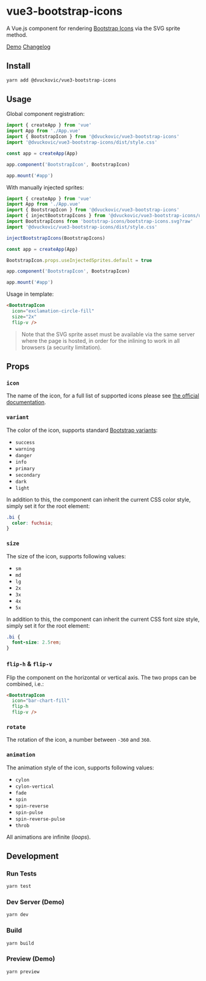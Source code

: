 # vue3-bootstrap-icons

A Vue.js component for rendering [Bootstrap Icons](https://icons.getbootstrap.com/) via the SVG sprite method.

[Demo] [Changelog]

## Install

```sh
yarn add @dvuckovic/vue3-bootstrap-icons
```

## Usage

Global component registration:

```ts
import { createApp } from 'vue'
import App from './App.vue'
import { BootstrapIcon } from '@dvuckovic/vue3-bootstrap-icons'
import '@dvuckovic/vue3-bootstrap-icons/dist/style.css'

const app = createApp(App)

app.component('BootstrapIcon', BootstrapIcon)

app.mount('#app')
```

With manually injected sprites:

```ts
import { createApp } from 'vue'
import App from './App.vue'
import { BootstrapIcon } from '@dvuckovic/vue3-bootstrap-icons'
import { injectBootstrapIcons } from '@dvuckovic/vue3-bootstrap-icons/utils'
import BootstrapIcons from 'bootstrap-icons/bootstrap-icons.svg?raw'
import '@dvuckovic/vue3-bootstrap-icons/dist/style.css'

injectBootstrapIcons(BootstrapIcons)

const app = createApp(App)

BootstrapIcon.props.useInjectedSprites.default = true

app.component('BootstrapIcon', BootstrapIcon)

app.mount('#app')
```

Usage in template:

```html
<BootstrapIcon
  icon="exclamation-circle-fill"
  size="2x"
  flip-v />
```

> Note that the SVG sprite asset must be available via the same server where the page is hosted, in order for the inlining to work in all browsers (a security limitation).

## Props

### `icon`

The name of the icon, for a full list of supported icons please see [the official documentation](https://icons.getbootstrap.com/#icons).

### `variant`

The color of the icon, supports standard [Bootstrap variants](https://getbootstrap.com/docs/5.0/customize/color/#theme-colors):

* `success`
* `warning`
* `danger`
* `info`
* `primary`
* `secondary`
* `dark`
* `light`

In addition to this, the component can inherit the current CSS color style, simply set it for the root element:

```css
.bi {
  color: fuchsia;
}
```

### `size`

The size of the icon, supports following values:

* `sm`
* `md`
* `lg`
* `2x`
* `3x`
* `4x`
* `5x`

In addition to this, the component can inherit the current CSS font size style, simply set it for the root element:

```css
.bi {
  font-size: 2.5rem;
}
```

### `flip-h` & `flip-v`

Flip the component on the horizontal or vertical axis. The two props can be combined, i.e.:

```html
<BootstrapIcon
  icon="bar-chart-fill"
  flip-h
  flip-v />
```

### `rotate`

The rotation of the icon, a number between `-360` and `360`.

### `animation`

The animation style of the icon, supports following values:

* `cylon`
* `cylon-vertical`
* `fade`
* `spin`
* `spin-reverse`
* `spin-pulse`
* `spin-reverse-pulse`
* `throb`

All animations are infinite (_loops_).

## Development

### Run Tests

```sh
yarn test
```

### Dev Server (Demo)

```sh
yarn dev
```

### Build

```sh
yarn build
```

### Preview (Demo)

```sh
yarn preview
```

[Demo]: https://dvuckovic.com/2021/03/12/vue-bootstrap-icons/
[Changelog]: ./CHANGELOG.md
